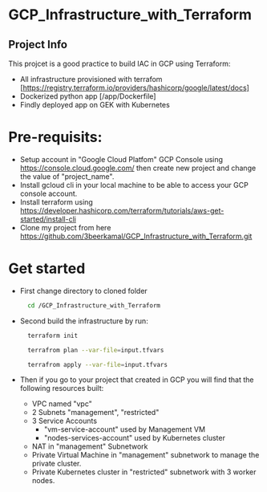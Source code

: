 # GCP_Infrastructure_with_Terraform
## Project Info

This projcet is a good practice to build IAC in GCP using Terraform:
* All infrastructure provisioned with terrafom [https://registry.terraform.io/providers/hashicorp/google/latest/docs]
* Dockerized python app [/app/Dockerfile]
* Findly deployed app on GEK with Kubernetes

# Pre-requisits:
* Setup account in "Google Cloud Platfom" GCP Console using https://console.cloud.google.com/
   then create new project and change the value of "project_name".
* Install gcloud cli in your local machine to be able to access your GCP console account.
* Install terraform using https://developer.hashicorp.com/terraform/tutorials/aws-get-started/install-cli
* Clone my project from here https://github.com/3beerkamal/GCP_Infrastructure_with_Terraform.git

# Get started
* First change directory to cloned folder
  ```bash
    cd /GCP_Infrastructure_with_Terraform
    ```
* Second build the infrastructure by run:
  ```bash
    terraform init
    ```
  ```bash
    terrafrom plan --var-file=input.tfvars
    ```
  ```bash
    terrafrom apply --var-file=input.tfvars
    ```
*  Then if you go to your project that created in GCP you will find that the following resources built:
    
    * VPC named "vpc"
    * 2 Subnets "management", "restricted"
    * 3 Service Accounts
        * "vm-service-account" used by Management VM 
        * "nodes-services-account" used by Kubernetes cluster
    * NAT in "management" Subnetwork
    * Private Virtual Machine in "management" subnetwork to manage the private cluster.
    * Private Kubernetes cluster in "restricted" subnetwork with 3 worker nodes.
